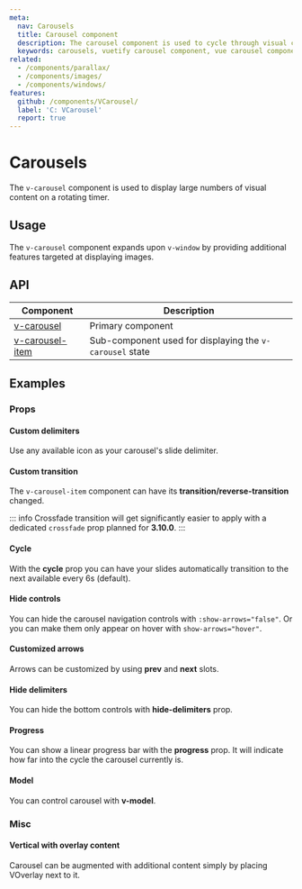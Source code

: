 ```yaml
---
meta:
  nav: Carousels
  title: Carousel component
  description: The carousel component is used to cycle through visual content such as images or slides of text.
  keywords: carousels, vuetify carousel component, vue carousel component
related:
  - /components/parallax/
  - /components/images/
  - /components/windows/
features:
  github: /components/VCarousel/
  label: 'C: VCarousel'
  report: true
---
```


# Carousels

The `v-carousel` component is used to display large numbers of visual content on a rotating timer.

<PageFeatures />

## Usage

The `v-carousel` component expands upon `v-window` by providing additional features targeted at displaying images.

<ExamplesUsage name="v-carousel" />

<PromotedEntry />

## API

| Component | Description |
| - | - |
| [v-carousel](/api/v-carousel/) | Primary component |
| [v-carousel-item](/api/v-carousel-item/) | Sub-component used for displaying the `v-carousel` state |

<ApiInline hide-links />

## Examples

### Props

#### Custom delimiters

Use any available icon as your carousel's slide delimiter.

<ExamplesExample file="v-carousel/prop-custom-icons" />

#### Custom transition

The `v-carousel-item` component can have its **transition/reverse-transition** changed.

::: info
Crossfade transition will get significantly easier to apply with a dedicated `crossfade` prop planned for **3.10.0**.
:::

<ExamplesExample file="v-carousel/prop-custom-transition" />

#### Cycle

With the **cycle** prop you can have your slides automatically transition to the next available every 6s (default).

<ExamplesExample file="v-carousel/prop-cycle" />

#### Hide controls

You can hide the carousel navigation controls with `:show-arrows="false"`. Or you can make them only appear on hover with `show-arrows="hover"`.

<ExamplesExample file="v-carousel/prop-hide-controls" />

#### Customized arrows

Arrows can be customized by using **prev** and **next** slots.

<ExamplesExample file="v-carousel/slots-next-prev" />

#### Hide delimiters

You can hide the bottom controls with **hide-delimiters** prop.

<ExamplesExample file="v-carousel/prop-hide-delimiters" />

#### Progress

You can show a linear progress bar with the **progress** prop. It will indicate how far into the cycle the carousel currently is.

<ExamplesExample file="v-carousel/prop-progress" />

#### Model

You can control carousel with **v-model**.

<ExamplesExample file="v-carousel/prop-model" />

### Misc

#### Vertical with overlay content

Carousel can be augmented with additional content simply by placing VOverlay next to it.

<ExamplesExample file="v-carousel/misc-vertical" />
